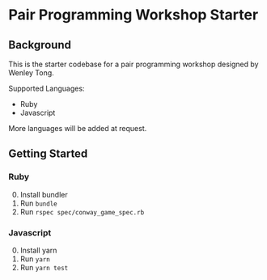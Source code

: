 
# Pair Programming Workshop Starter

## Background

This is the starter codebase for a pair programming workshop designed by Wenley Tong.

Supported Languages:
- Ruby
- Javascript

More languages will be added at request.

## Getting Started

### Ruby

0. Install bundler
1. Run `bundle`
2. Run `rspec spec/conway_game_spec.rb`

### Javascript

0. Install yarn
1. Run `yarn`
2. Run `yarn test`

